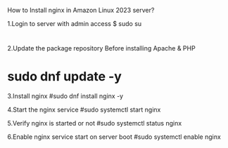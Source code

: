 How to Install nginx in Amazon Linux 2023 server?
 
  1.Login to server with admin access
 $ sudo su
 #
  2.Update the package repository Before installing Apache & PHP
  # sudo dnf update -y 
 
  3.Install nginx
 #sudo dnf install nginx -y
 
  4.Start the nginx service
  #sudo systemctl start nginx
  
  5.Verify nginx is started or not
  #sudo systemctl status nginx 
  
  6.Enable nginx service start on server boot
  #sudo systemctl enable nginx